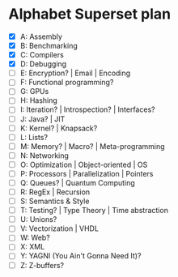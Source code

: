 # Alphabet Superset plan

- [x] A: Assembly
- [x] B: Benchmarking
- [x] C: Compilers
- [x] D: Debugging
- [ ] E: Encryption? | Email | Encoding
- [ ] F: Functional programming?
- [ ] G: GPUs
- [ ] H: Hashing
- [ ] I: Iteration? | Introspection? | Interfaces?
- [ ] J: Java? | JIT
- [ ] K: Kernel? | Knapsack?
- [ ] L: Lists?
- [ ] M: Memory? | Macro? | Meta-programming
- [ ] N: Networking
- [ ] O: Optimization | Object-oriented | OS
- [ ] P: Processors | Parallelization | Pointers
- [ ] Q: Queues? | Quantum Computing
- [ ] R: RegEx | Recursion
- [ ] S: Semantics & Style
- [ ] T: Testing? | Type Theory | Time abstraction
- [ ] U: Unions?
- [ ] V: Vectorization | VHDL
- [ ] W: Web?
- [ ] X: XML
- [ ] Y: YAGNI (You Ain't Gonna Need It)?
- [ ] Z: Z-buffers?
